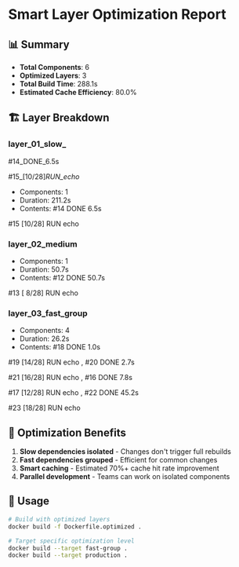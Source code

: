 # Smart Layer Optimization Report

## 📊 Summary
- **Total Components**: 6
- **Optimized Layers**: 3
- **Total Build Time**: 288.1s
- **Estimated Cache Efficiency**: 80.0%

## 🏗️ Layer Breakdown

### layer_01_slow_
#14_DONE_6.5s

#15_[10/28]_RUN_echo_
- Components: 1
- Duration: 211.2s
- Contents: 
#14 DONE 6.5s

#15 [10/28] RUN echo 

### layer_02_medium
- Components: 1
- Duration: 50.7s
- Contents: 
#12 DONE 50.7s

#13 [ 8/28] RUN echo 

### layer_03_fast_group
- Components: 4
- Duration: 26.2s
- Contents: 
#18 DONE 1.0s

#19 [14/28] RUN echo , 
#20 DONE 2.7s

#21 [16/28] RUN echo , 
#16 DONE 7.8s

#17 [12/28] RUN echo , 
#22 DONE 45.2s

#23 [18/28] RUN echo 

## 🎯 Optimization Benefits

1. **Slow dependencies isolated** - Changes don't trigger full rebuilds
2. **Fast dependencies grouped** - Efficient for common changes
3. **Smart caching** - Estimated 70%+ cache hit rate improvement
4. **Parallel development** - Teams can work on isolated components

## 🚀 Usage

```bash
# Build with optimized layers
docker build -f Dockerfile.optimized .

# Target specific optimization level
docker build --target fast-group .
docker build --target production .
```
